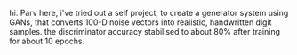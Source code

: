 hi. Parv here, i've tried out a self project, to create a generator system using GANs, that converts 100-D noise vectors into realistic, handwritten digit samples. the discriminator accuracy stabilised to about 80% after training for about 10 epochs.
